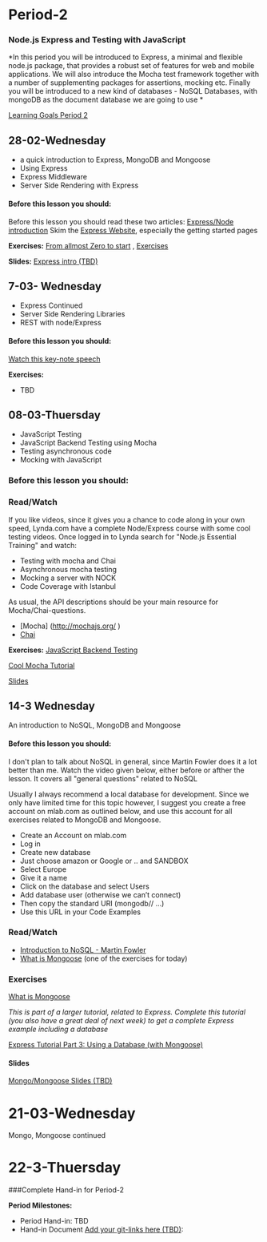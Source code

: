 # Period-2  
### Node.js Express and Testing with JavaScript   

*In this period you will be introduced to Express, a minimal and flexible node.js package, that provides a robust set of features for web and mobile applications. We will also introduce the Mocha test framework together with a number of supplementing packages for assertions, mocking etc. Finally you will be introduced to a new kind of databases - NoSQL Databases, with mongoDB as the document database we are going to use  *

[Learning Goals Period 2](https://docs.google.com/document/d/19_PQi8gEQeoRmTqndb6jd87iSihU8HRW0koIH8nEES8/edit)

## 28-02-Wednesday
* a quick introduction to Express, MongoDB and Mongoose
* Using Express
* Express Middleware
* Server Side Rendering with Express

#### Before this lesson you should:

Before this lesson you should read these two articles:
[Express/Node introduction](https://developer.mozilla.org/en-US/docs/Learn/Server-side/Express_Nodejs/Introduction)
Skim the [Express Website](https://expressjs.com/en/starter/installing.html), especially the getting started pages



**Exercises:** [From allmost Zero to start](https://docs.google.com/document/d/12AKRDn-PGH4mkBuKgVpKxqXAw33R5x9DX-QrIHzaPAY) , [Exercises](https://docs.google.com/document/d/1-Bu_FC___DM9tS8fugsLe4EnwjPs4OSYCe6PMsCVE2Y/edit?usp=sharing)   

**Slides:** [Express intro (TBD)](http://slides.mydemos.dk/express1/express1.html#1)

## 7-03- Wednesday
* Express Continued
* Server Side Rendering Libraries
* REST with node/Express

#### Before this lesson you should:
[Watch this key-note speech](http://expressjs.com/)

**Exercises:**
* TBD

## 08-03-Thuersday
* JavaScript Testing
* JavaScript Backend Testing using Mocha
* Testing asynchronous code
* Mocking with JavaScript

### Before this lesson you should:

### Read/Watch
If you like videos, since it gives you a chance to code along in your own speed, Lynda.com have a complete Node/Express course with some cool testing videos. 
Once logged in to Lynda search for "Node.js Essential Training" and watch:
* Testing with mocha and Chai
*	Asynchronous mocha testing
*	Mocking a server with NOCK
*	Code Coverage with Istanbul

As usual, the API descriptions should be your main resource for Mocha/Chai-questions.
*	[Mocha] (http://mochajs.org/ )
* [Chai](http://chaijs.com/api/bdd/#method_throw)


**Exercises:** [JavaScript Backend Testing](https://docs.google.com/document/d/1JyQ4Qgdori9QYZ8Pfjp5x7P5vIGImx0Byc4pNrG9DXA/edit?usp=sharing)

[Cool Mocha Tutorial](https://semaphoreci.com/community/tutorials/getting-started-with-node-js-and-mocha)

[Slides](http://slides.mydemos.dk/test1/unitTestingBackend.html#1)


## 14-3 Wednesday
An introduction to NoSQL, MongoDB and Mongoose

#### Before this lesson you should:
I don't plan to talk about NoSQL in general, since Martin Fowler does it a lot better than me. Watch the video given below, either before or afther the lesson. It covers all "general questions" related to NoSQL

Usually I always recommend a local database for development. Since we only have limited time for this topic however, I suggest you create a free account on mlab.com as outlined below, and use this account for all exercises related to MongoDB and Mongoose.
- Create an Account on mlab.com
- Log in
- Create new database
- Just choose amazon or Google or .. and SANDBOX
- Select Europe
- Give it a name
- Click on the database and select Users
- Add database user (otherwise we can’t connect)
- Then copy the standard URI (mongodb// …)
- Use this URL in your Code Examples

### Read/Watch
- [Introduction to NoSQL - Martin Fowler](https://www.youtube.com/watch?v=qI_g07C_Q5I)
- [What is Mongoose](https://scotch.io/tutorials/using-mongoosejs-in-node-js-and-mongodb-applications) (one of the exercises for today)

### Exercises
 [What is Mongoose](https://scotch.io/tutorials/using-mongoosejs-in-node-js-and-mongodb-applications)
 
 *This is part of a larger tutorial, related to Express. Complete this tutorial (you also have a great deal of next week) to get a complete Express example including a database*
 
 [Express Tutorial Part 3: Using a Database (with Mongoose)](https://developer.mozilla.org/en-US/docs/Learn/Server-side/Express_Nodejs/mongoose#Mongoose_primer)

#### Slides
[Mongo/Mongoose Slides (TBD)]()

# 21-03-Wednesday
Mongo, Mongoose continued

# 22-3-Thuersday
###Complete Hand-in for Period-2

**Period Milestones:**
* Period Hand-in: TBD
* Hand-in Document [Add your git-links here (TBD)](#):  


